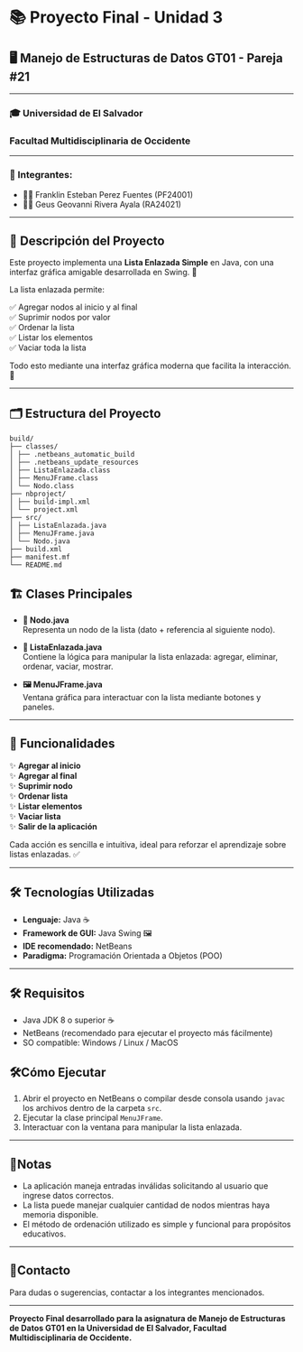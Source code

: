 # 📚 Proyecto Final - Unidad 3  
## 🖥️ Manejo de Estructuras de Datos GT01 - Pareja #21

---

### 🎓 Universidad de El Salvador  
### Facultad Multidisciplinaria de Occidente

---

### 👥 Integrantes:
- 👨‍💻 Franklin Esteban Perez Fuentes (PF24001)  
- 👨‍💻 Geus Geovanni Rivera Ayala (RA24021)  

---

## 📖 Descripción del Proyecto

Este proyecto implementa una **Lista Enlazada Simple** en Java, con una interfaz gráfica amigable desarrollada en Swing. 🎨

La lista enlazada permite:

✅ Agregar nodos al inicio y al final  
✅ Suprimir nodos por valor  
✅ Ordenar la lista  
✅ Listar los elementos  
✅ Vaciar toda la lista  

Todo esto mediante una interfaz gráfica moderna que facilita la interacción. 🙌

---

## 🗂️ Estructura del Proyecto



```plaintext
build/
├── classes/
│ ├── .netbeans_automatic_build
│ ├── .netbeans_update_resources
│ ├── ListaEnlazada.class
│ ├── MenuJFrame.class
│ └── Nodo.class
├── nbproject/
│ ├── build-impl.xml
│ └── project.xml
├── src/
│ ├── ListaEnlazada.java
│ ├── MenuJFrame.java
│ └── Nodo.java
├── build.xml
├── manifest.mf
└── README.md
```


## 🏗️ Clases Principales

- **🧱 Nodo.java**  
  Representa un nodo de la lista (dato + referencia al siguiente nodo).

- **🔗 ListaEnlazada.java**  
  Contiene la lógica para manipular la lista enlazada: agregar, eliminar, ordenar, vaciar, mostrar.

- **🖼️ MenuJFrame.java**  
  Ventana gráfica para interactuar con la lista mediante botones y paneles.

---

## 🚀 Funcionalidades

✨ **Agregar al inicio**  
✨ **Agregar al final**  
✨ **Suprimir nodo**  
✨ **Ordenar lista**  
✨ **Listar elementos**  
✨ **Vaciar lista**  
✨ **Salir de la aplicación**

Cada acción es sencilla e intuitiva, ideal para reforzar el aprendizaje sobre listas enlazadas. ✅

---

## 🛠️ Tecnologías Utilizadas

- **Lenguaje:** Java ☕  
- **Framework de GUI:** Java Swing 🖼️  
- **IDE recomendado:** NetBeans  
- **Paradigma:** Programación Orientada a Objetos (POO)  

---

## 🛠️ Requisitos

- Java JDK 8 o superior ☕  
- NetBeans (recomendado para ejecutar el proyecto más fácilmente)  
- SO compatible: Windows / Linux / MacOS  

## 🛠️Cómo Ejecutar

1. Abrir el proyecto en NetBeans o compilar desde consola usando `javac` los archivos dentro de la carpeta `src`.  
2. Ejecutar la clase principal `MenuJFrame`.  
3. Interactuar con la ventana para manipular la lista enlazada.


---

## 📝Notas

- La aplicación maneja entradas inválidas solicitando al usuario que ingrese datos correctos.  
- La lista puede manejar cualquier cantidad de nodos mientras haya memoria disponible.  
- El método de ordenación utilizado es simple y funcional para propósitos educativos.

---

## 📱Contacto

Para dudas o sugerencias, contactar a los integrantes mencionados.

---

**Proyecto Final desarrollado para la asignatura de Manejo de Estructuras de Datos GT01 en la Universidad de El Salvador, Facultad Multidisciplinaria de Occidente.**